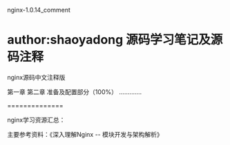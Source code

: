 nginx-1.0.14_comment

author:shaoyadong
源码学习笔记及源码注释
====================

nginx源码中文注释版

第一章  第二章 准备及配置部分（100%）
.............




==============

nginx学习资源汇总：

主要参考资料：《深入理解Nginx -- 模块开发与架构解析》 
